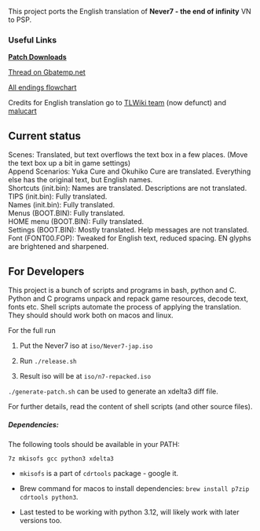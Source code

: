 
This project ports the English translation of **Never7 - the end of infinity** VN to PSP.

### Useful Links

[**Patch Downloads**](https://github.com/bibarub/N7-psp-english/releases)

[Thread on Gbatemp.net](https://gbatemp.net/threads/release-never7-the-end-of-infinity-psp-english-translation.557697/)

[All endings flowchart](https://gamefaqs.gamespot.com/pc/715439-never7-the-end-of-infinity/map/9294-all-endings-flowchart)

Credits for English translation go to [TLWiki team](https://web.archive.org/web/20180905090319/http://tlwiki.org/index.php?title=Never_7) (now defunct) and [malucart](https://github.com/malucard)


Current status
-----------

Scenes: Translated, but text overflows the text box in a few places. (Move the text box up a bit in game settings)  
Append Scenarios: Yuka Cure and Okuhiko Cure are translated. Everything else has the original text, but English names.  
Shortcuts (init.bin): Names are translated. Descriptions are not translated.   
TIPS (init.bin): Fully translated.  
Names (init.bin): Fully translated.  
Menus (BOOT.BIN): Fully translated.  
HOME menu (BOOT.BIN): Fully translated.  
Settings (BOOT.BIN): Mostly translated. Help messages are not translated.  
Font (FONT00.FOP): Tweaked for English text, reduced spacing. EN glyphs are brightened and sharpened.


For Developers
-----------

This project is a bunch of scripts and programs in bash, python and C. Python and C programs unpack and repack game resources, decode text, fonts etc. Shell scripts automate the process of applying the translation. They should should work both on macos and linux.

For the full run

1. Put the Never7 iso at `iso/Never7-jap.iso`

2. Run `./release.sh`

3. Result iso will be at `iso/n7-repacked.iso`

`./generate-patch.sh` can be used to generate an xdelta3 diff file.

For further details, read the content of shell scripts (and other source files).

##### Dependencies:

The following tools should be available in your PATH:

`7z mkisofs gcc python3 xdelta3`

- `mkisofs` is a part of `cdrtools` package - google it.

- Brew command for macos to install dependencies: `brew install p7zip cdrtools python3`.

- Last tested to be working with python 3.12, will likely work with later versions too.
